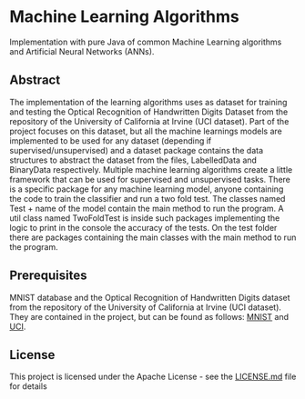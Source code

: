 # Machine Learning Algorithms

Implementation with pure Java of common Machine Learning algorithms and Artificial Neural Networks (ANNs).

## Abstract

The implementation of the learning algorithms uses as dataset for training and testing the Optical Recognition of Handwritten Digits Dataset from the repository of the University of California at Irvine (UCI dataset). 
Part of the project focuses on this dataset, but all the machine learnings models are implemented to be used for any dataset (depending if supervised/unsupervised) and a dataset package contains the data structures to abstract the dataset from the files, LabelledData and BinaryData respectively. Multiple machine learning algorithms create a little framework that can be used for supervised and unsupervised tasks.
There is a specific package for any machine learning model, anyone containing the code to train the classifier and run a two fold test. The classes named Test + name of the model contain the main method to run the program.  A util class named TwoFoldTest is inside such packages implementing the logic to print in the console the accuracy of the tests. 
On the test folder there are packages containing the main classes with the main method to run the program. 

## Prerequisites

MNIST database and the Optical Recognition of Handwritten Digits dataset from the repository of the University of California at Irvine (UCI dataset). They are contained in the project, but can be found as follows:
[MNIST](http://yann.lecun.com/exdb/mnist/) and
[UCI](http://archive.ics.uci.edu/ml/datasets/optical+recognition+of+handwritten+digits).

## License

This project is licensed under the Apache License - see the [LICENSE.md](LICENSE.md) file for details
